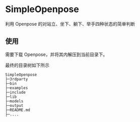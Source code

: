 # SimpleOpenpose
利用 Openpose 的对站立、坐下、躺下、举手四种状态的简单判断
## 使用
需要下载 Openpose，并将其内解压到当前目录下。

最终的目录树如下所示
```
SimpleOpenpose
├─3rdparty
├─bin
├─examples
├─include
├─lib
├─models
├─output
├─README.md
├─....
```
